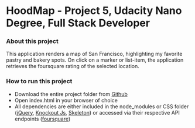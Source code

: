 # HoodMap - Project 5, Udacity Nano Degree, Full Stack Developer

### About this project
This application renders a map of San Francisco, highlighting my favorite pastry and bakery spots.
On click on a marker or list-item, the application retrieves the foursquare rating of the selected location.

### How to run this project
- Download the entire project folder from [Github](https://github.com/claass/hood)
- Open index.html in your browser of choice
- All dependencies are either included in the node_modules or CSS folder
([jQuery](https://jquery.com/), [Knockout Js](http://knockoutjs.com/), [Skeleton](http://getskeleton.com/)) or accessed via their respective API endpoints ([foursquare](https://developer.foursquare.com/docs/venues/venues))

